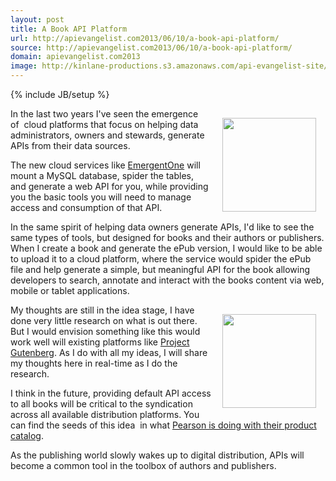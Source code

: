 ```yaml
---
layout: post
title: A Book API Platform
url: http://apievangelist.com2013/06/10/a-book-api-platform/
source: http://apievangelist.com2013/06/10/a-book-api-platform/
domain: apievangelist.com2013
image: http://kinlane-productions.s3.amazonaws.com/api-evangelist-site/blog/bw-epub-logo.jpg
---
```

{% include JB/setup %}
<p><a href="http://www.gutenberg.org/ebooks/42901" target="_blank"><img style="padding: 15px;" src="https://s3.amazonaws.com/kinlane-productions/api-evangelist/books/creatures-from-the-dark-cover.jpg" alt="" width="150" align="right" /></a></p>
<p>In the last two years I've seen the emergence of&nbsp; cloud platforms that focus on helping data administrators, owners and stewards, generate APIs from their data sources.</p>
<p>The new cloud services like <a href="http://deployment.apievangelist.com/companies-detail.html?id=28">EmergentOne</a> will mount a MySQL database, spider the tables, and generate a web API for you, while providing you the basic tools you will need to manage access and consumption of that API.</p>
<p>In the same spirit of helping data owners generate APIs, I'd like to see the same types of tools, but designed for books and their authors or publishers.  When I create a book and generate the ePub version, I would like to be able to upload it to a cloud platform, where the service would spider the ePub file and help generate a simple, but meaningful API for the book allowing developers to search, annotate and interact with the books content via web, mobile or tablet applications.</p>
<p><a href="http://en.wikipedia.org/wiki/EPUB" target="_blank"><img style="padding: 15px;" src="https://s3.amazonaws.com/kinlane-productions/api-evangelist/books/bw-epub-logo.jpg" alt="" width="150" align="right" /></a></p>
<p>My thoughts are still in the idea stage, I have done very little research on what is out there.  But I would envision something like this would work well will existing platforms like <a href="http://www.gutenberg.org/">Project Gutenberg</a>.  As I do with all my ideas, I will share my thoughts here in real-time as I do the research.</p>
<p>I think in the future, providing default API access to all books will be critical to the syndication across all available distribution platforms.  You can find the seeds of this idea&nbsp; in what <a href="http://developer.pearson.com/apis">Pearson is doing with their product catalog</a>.</p>
<p>As the publishing world slowly wakes up to digital distribution, APIs will become a common tool in the toolbox of authors and publishers.</p>
